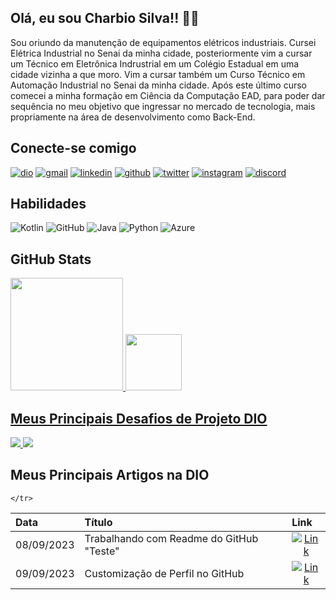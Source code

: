 ## Olá, eu sou Charbio Silva!! 👋🏽

Sou oriundo da manutenção de equipamentos elétricos industriais. Cursei Elétrica Industrial no Senai da minha cidade, posteriormente vim a cursar um Técnico em Eletrônica Indrustrial em um Colégio Estadual em uma cidade vizinha a que moro. Vim a cursar também um Curso Técnico em Automação Industrial no Senai da minha cidade. Após este último curso comecei a minha formação em Ciência da Computação EAD, para poder dar sequência no meu objetivo que ingressar no mercado de tecnologia, mais propriamente na área de desenvolvimento como Back-End.

## Conecte-se comigo
[![dio](https://img.shields.io/badge/MEU_PERFIL_NA_DIO-1DA1F2?style=for-the-badge&logoColor=white)](https://www.dio.me/users/charbiosilva/)
[![gmail](https://img.shields.io/badge/EMAIL-000?style=for-the-badge&logo=gmail&logoColor=A4373A)](mailto:charbinho86@gmail.com)
[![linkedin](https://img.shields.io/badge/linkedin-000?style=for-the-badge&logo=linkedin&logoColor=deepskyblue)](https://www.linkedin.com/in/charbiosilva/)
[![github](https://img.shields.io/badge/github-000?style=for-the-badge&logo=github&logoColor=deepskyblue)](https://github.com/charbinho86/)
[![twitter](https://img.shields.io/badge/twitter-000?style=for-the-badge&logo=twitter&logoColor=deepskyblue)](https://twiter.com/charbiosilva/)
[![instagram](https://img.shields.io/badge/instagram-000?style=for-the-badge&logo=instagram&logoColor=firebrick)](https://instagram.com/charbinho86/)
[![discord](https://img.shields.io/badge/discord-000?style=for-the-badge&logo=discord&logoColor=royalblue)](https://www.discord.com/in/charbiosilva/)

## Habilidades
![Kotlin](https://img.shields.io/badge/Kotlin-000?style=for-the-badge&logo=kotlin&logoColor=0095D5)
![GitHub](https://img.shields.io/badge/GitHub-000?style=for-the-badge&logo=github&logoColor=deepskyblue)
![Java](https://img.shields.io/badge/Java-000?style=for-the-badge&logo=openjdk&logoColor=ED8B00)
![Python](https://img.shields.io/badge/Python-000?style=for-the-badge&logo=python&logoColor=3776AB)
![Azure](https://img.shields.io/badge/Azure-000?style=for-the-badge&logo=microsoft-azure&logoColor=0089D6)

## GitHub Stats
<div>
  <a href="htpps://github.com/charbinho86">
  <img height="180em" src="https://github-readme-stats.vercel.app/api?username=charbinho86&show_icons=true&theme=dark&bg_color=000&border_color=00BFFF&title_color=A4373A&include_all_commits=true&count_private=true&text_color=fff&icon_color=00BFFF"/>
  <img height="90em" src="https://github-readme-stats.vercel.app/api/top-langs/?username=charbinho86&layout=compact&langs_count=16&theme=dark&bg_color=000&border_color=00BFFF&title_color=A4373A&text_color=fff"/>
</div>

## Meus Principais Desafios de Projeto DIO
<div>
  <a href="https://github.com/charbinho86/desafio_poo_dio">
  <img src="https://github-readme-stats.vercel.app/api/pin/?username=charbinho86&repo=desafio_poo_dio&theme=dark&bg_color=000&border_color=00BFFF&title_color=A4373A&icon_color=00BFFF&text_color=fff"/>
  </a>
  <a href="https://github.com/digitalinnovationone/roadmaps">
  <img src="https://github-readme-stats.vercel.app/api/pin/?username=digitalinnovationone&repo=roadmaps&theme=dark&bg_color=000&border_color=00BFFF&title_color=A4373A&icon_color=00BFFF&text_color=fff"/>
  </a>
</div>

## Meus Principais Artigos na DIO
<table>
  <thead>
    <tr align="left">
      <th>Data</th>
      <th>Título</th>
      <th>Link</th>
    </tr>
  </thead>
  <tbody align="left">
    <tr>
     <tr>
      <td>08/09/2023</td>
      <td>Trabalhando com Readme do GitHub "Teste"</td>
      <td align="center">
        <a href="https://www.dio.me/users/charbiosilva?">
          <img align="center" alt="Link" src="https://img.shields.io/badge/Ler_Artigo-E94D5F?style=for-the-badge">
        </a>
      </td>
    </tr>
     <td>09/09/2023</td>
      <td>Customização de Perfil no GitHub</td>
      <td align="center">
        <a href="https://web.dio.me/articles/customizacao-de-perfil-no-github?back=%2Farticles&open-modal=true&page=1&order=oldest">
          <img align="center" alt="Link" src="https://img.shields.io/badge/Ler_Artigo-30A3DC?style=for-the-badge">
        </a>
      </td>
    
    </tr>
  </tbody>
</table>
